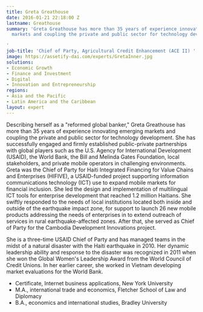 ```yaml
---
title: Greta Greathouse
date: 2016-01-21 22:18:00 Z
lastname: Greathouse
summary: 'Greta Greathouse has more than 35 years of experience innovating emerging
  markets and coupling the private and public sector for technology development.

'
job-title: 'Chief of Party, Agricultural Credit Enhancement (ACE II) '
image: https://assetify-dai.com/experts/GretaInner.jpg
solutions:
- Economic Growth
- Finance and Investment
- Digital
- Innovation and Entrepreneurship
regions:
- Asia and the Pacific
- Latin America and the Caribbean
layout: expert
---
```


Describing herself as a "reformed global banker," Greta Greathouse has more than 35 years of experience innovating emerging markets and coupling the private and public sector for technology development. She has successfully engaged and firmly established public-private partnerships with global players such as the U.S. Agency for International Development (USAID), the World Bank, the Bill and Melinda Gates Foundation, local stakeholders, and private mobile operators in challenging environments. Greta was the Chief of Party for Haiti Integrated Financing for Value Chains and Enterprises (HIFIVE), a USAID-funded project supporting information communications technology (ICT) use to expand mobile markets for financial inclusion. She led the design and implementation of multilingual ICT tools for enterprise development that reached 1.2 million Haitians. She swiftly responded to the needs of local institutions located both inside and outside of the earthquake impact zone, for support to launch 26 new mobile products addressing the needs of enterprises in to extend outreach of services in rural earthquake-affected zones. After that, she served as Chief of Party for the Cambodia Development Innovations project.

She is a three-time USAID Chief of Party and has managed teams in the midst of a natural disaster with the Haiti earthquake in 2010. Her dynamic leadership ability and response to the disaster was recognized in 2011 when she won the Global Women's Leadership Award from the World Council of Credit Unions. In her earlier career, she worked in Vietnam developing market evaluations for the World Bank.

* Certificate, Internet business applications, New York University
* M.A., international trade and economics, Fletcher School of Law and Diplomacy
* B.A., economics and international studies, Bradley University  
